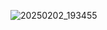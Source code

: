 ![20250202_193455](https://github.com/user-attachments/assets/71e826d4-e7e4-4956-b80e-b0bebfb74ab5)

